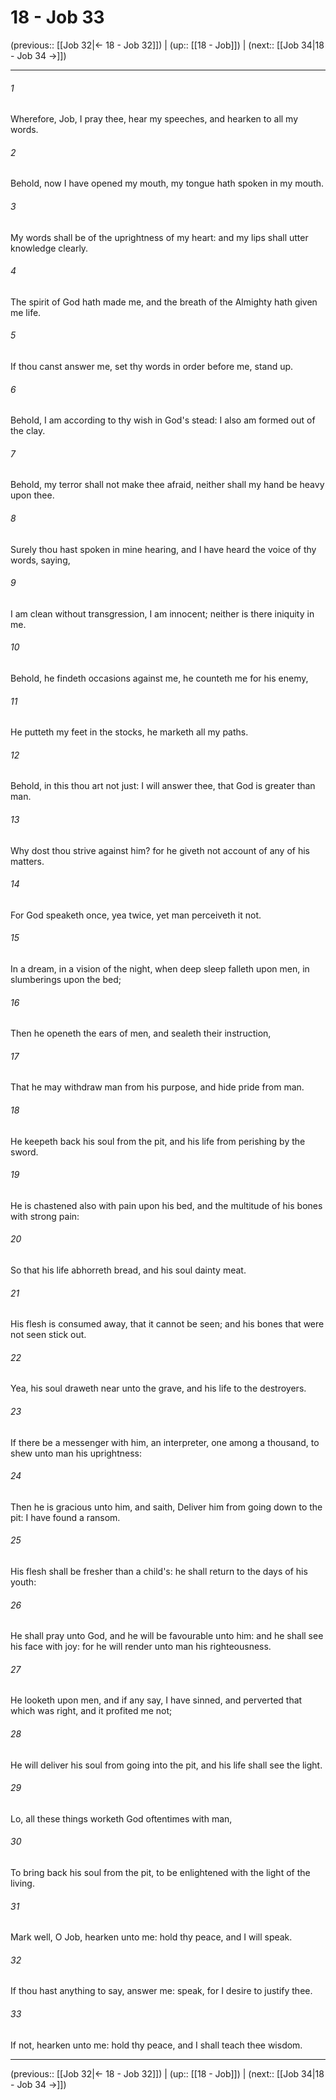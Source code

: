 # 18 - Job 33

(previous:: [[Job 32|← 18 - Job 32]]) | (up:: [[18 - Job]]) | (next:: [[Job 34|18 - Job 34 →]])

***


###### 1 
Wherefore, Job, I pray thee, hear my speeches, and hearken to all my words. 

###### 2 
Behold, now I have opened my mouth, my tongue hath spoken in my mouth. 

###### 3 
My words shall be of the uprightness of my heart: and my lips shall utter knowledge clearly. 

###### 4 
The spirit of God hath made me, and the breath of the Almighty hath given me life. 

###### 5 
If thou canst answer me, set thy words in order before me, stand up. 

###### 6 
Behold, I am according to thy wish in God's stead: I also am formed out of the clay. 

###### 7 
Behold, my terror shall not make thee afraid, neither shall my hand be heavy upon thee. 

###### 8 
Surely thou hast spoken in mine hearing, and I have heard the voice of thy words, saying, 

###### 9 
I am clean without transgression, I am innocent; neither is there iniquity in me. 

###### 10 
Behold, he findeth occasions against me, he counteth me for his enemy, 

###### 11 
He putteth my feet in the stocks, he marketh all my paths. 

###### 12 
Behold, in this thou art not just: I will answer thee, that God is greater than man. 

###### 13 
Why dost thou strive against him? for he giveth not account of any of his matters. 

###### 14 
For God speaketh once, yea twice, yet man perceiveth it not. 

###### 15 
In a dream, in a vision of the night, when deep sleep falleth upon men, in slumberings upon the bed; 

###### 16 
Then he openeth the ears of men, and sealeth their instruction, 

###### 17 
That he may withdraw man from his purpose, and hide pride from man. 

###### 18 
He keepeth back his soul from the pit, and his life from perishing by the sword. 

###### 19 
He is chastened also with pain upon his bed, and the multitude of his bones with strong pain: 

###### 20 
So that his life abhorreth bread, and his soul dainty meat. 

###### 21 
His flesh is consumed away, that it cannot be seen; and his bones that were not seen stick out. 

###### 22 
Yea, his soul draweth near unto the grave, and his life to the destroyers. 

###### 23 
If there be a messenger with him, an interpreter, one among a thousand, to shew unto man his uprightness: 

###### 24 
Then he is gracious unto him, and saith, Deliver him from going down to the pit: I have found a ransom. 

###### 25 
His flesh shall be fresher than a child's: he shall return to the days of his youth: 

###### 26 
He shall pray unto God, and he will be favourable unto him: and he shall see his face with joy: for he will render unto man his righteousness. 

###### 27 
He looketh upon men, and if any say, I have sinned, and perverted that which was right, and it profited me not; 

###### 28 
He will deliver his soul from going into the pit, and his life shall see the light. 

###### 29 
Lo, all these things worketh God oftentimes with man, 

###### 30 
To bring back his soul from the pit, to be enlightened with the light of the living. 

###### 31 
Mark well, O Job, hearken unto me: hold thy peace, and I will speak. 

###### 32 
If thou hast anything to say, answer me: speak, for I desire to justify thee. 

###### 33 
If not, hearken unto me: hold thy peace, and I shall teach thee wisdom.

***

(previous:: [[Job 32|← 18 - Job 32]]) | (up:: [[18 - Job]]) | (next:: [[Job 34|18 - Job 34 →]])
